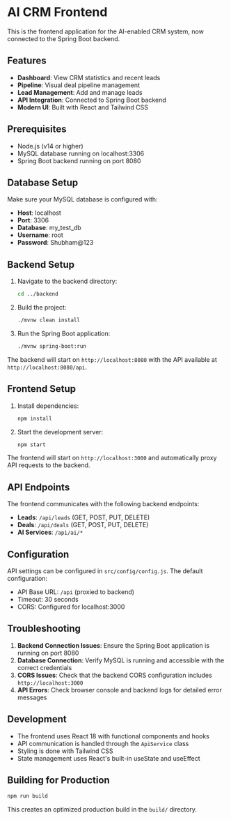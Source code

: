 # AI CRM Frontend

This is the frontend application for the AI-enabled CRM system, now connected to the Spring Boot backend.

## Features

- **Dashboard**: View CRM statistics and recent leads
- **Pipeline**: Visual deal pipeline management
- **Lead Management**: Add and manage leads
- **API Integration**: Connected to Spring Boot backend
- **Modern UI**: Built with React and Tailwind CSS

## Prerequisites

- Node.js (v14 or higher)
- MySQL database running on localhost:3306
- Spring Boot backend running on port 8080

## Database Setup

Make sure your MySQL database is configured with:
- **Host**: localhost
- **Port**: 3306
- **Database**: my_test_db
- **Username**: root
- **Password**: Shubham@123

## Backend Setup

1. Navigate to the backend directory:
   ```bash
   cd ../backend
   ```

2. Build the project:
   ```bash
   ./mvnw clean install
   ```

3. Run the Spring Boot application:
   ```bash
   ./mvnw spring-boot:run
   ```

The backend will start on `http://localhost:8080` with the API available at `http://localhost:8080/api`.

## Frontend Setup

1. Install dependencies:
   ```bash
   npm install
   ```

2. Start the development server:
   ```bash
   npm start
   ```

The frontend will start on `http://localhost:3000` and automatically proxy API requests to the backend.

## API Endpoints

The frontend communicates with the following backend endpoints:

- **Leads**: `/api/leads` (GET, POST, PUT, DELETE)
- **Deals**: `/api/deals` (GET, POST, PUT, DELETE)
- **AI Services**: `/api/ai/*`

## Configuration

API settings can be configured in `src/config/config.js`. The default configuration:
- API Base URL: `/api` (proxied to backend)
- Timeout: 30 seconds
- CORS: Configured for localhost:3000

## Troubleshooting

1. **Backend Connection Issues**: Ensure the Spring Boot application is running on port 8080
2. **Database Connection**: Verify MySQL is running and accessible with the correct credentials
3. **CORS Issues**: Check that the backend CORS configuration includes `http://localhost:3000`
4. **API Errors**: Check browser console and backend logs for detailed error messages

## Development

- The frontend uses React 18 with functional components and hooks
- API communication is handled through the `ApiService` class
- Styling is done with Tailwind CSS
- State management uses React's built-in useState and useEffect

## Building for Production

```bash
npm run build
```

This creates an optimized production build in the `build/` directory.

